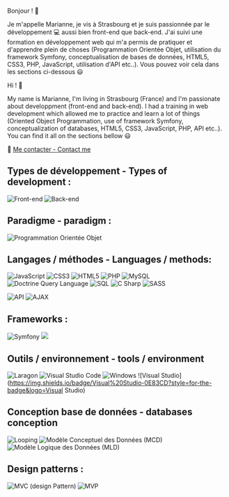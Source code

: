 
Bonjour ! :wave:

Je m'appelle Marianne, je vis à Strasbourg et je suis passionnée par le développement :computer: aussi bien front-end que back-end.
J'ai suivi une formation en développement web qui m'a permis de pratiquer et d'apprendre plein de choses (Programmation Orientée Objet, utilisation du framework Symfony, conceptualisation de bases de données, HTML5, CSS3, PHP, JavaScript, utilisation d'API etc..). Vous pouvez voir cela dans les sections ci-dessous :smiley:  

Hi ! :wave:

My name is Marianne, I'm living in Strasbourg (France) and I'm passionate about developpment (front-end and back-end).
I had a training in web development which allowed me to practice and learn a lot of things (Oriented Object Programmation, use of framework Symfony, conceptualization of databases, HTML5, CSS3, JavaScript, PHP, API etc..). You can find it all on the sections bellow :smiley:



:speech_balloon: 	[Me contacter - Contact me](https://www.linkedin.com/in/marianne-do-sacramento-200b38249/)


## Types de développement - Types of development :

![Front-end](https://img.shields.io/badge/Front--end-BEDC76?style=for-the-badge) ![Back-end](https://img.shields.io/badge/Back--end-F28A63?style=for-the-badge)



## Paradigme - paradigm :

![Programmation Orientée Objet](https://img.shields.io/badge/Programmation%20Orient%C3%A9e%20Objet-91E1D5?style=for-the-badge)


## Langages / méthodes - Languages / methods:

![JavaScript](https://img.shields.io/badge/JavaScript-F7DF1E?style=for-the-badge&logo=JavaScript&logoColor=000000)  ![CSS3](https://img.shields.io/badge/CSS3-1572B6?style=for-the-badge&logo=CSS3)  ![HTML5](https://img.shields.io/badge/HTML5-E34F26?style=for-the-badge&logo=HTML5&logoColor=000000)  ![PHP](https://img.shields.io/badge/PHP-777BB4?style=for-the-badge&logo=PHP&logoColor=000000)  ![MySQL](https://img.shields.io/badge/MySQL-4479A1?style=for-the-badge&logo=MySQL&logoColor=000000)  ![Doctrine Query Language](https://img.shields.io/badge/Doctrine%20Query%20Language-FBAC02?style=for-the-badge)  ![SQL](https://img.shields.io/badge/SQL-428493?style=for-the-badge) ![C Sharp](https://img.shields.io/badge/C%20Sharp-7822CE?style=for-the-badge&logoColor=7822CE) ![SASS](https://img.shields.io/badge/SASS-EA73DD?style=for-the-badge&logoColor=EA73DD)

![API](https://img.shields.io/badge/API-C7F1B3?style=for-the-badge)  ![AJAX](https://img.shields.io/badge/AJAX-C7EBF3?style=for-the-badge)


## Frameworks :


![Symfony](https://img.shields.io/badge/Symfony-EFEFEF?style=for-the-badge&logo=Symfony&logoColor=000000)
![](https://img.shields.io/badge/.NET-5C2D91?style=for-the-badge&logo=.net&logoColor=white)


## Outils / environnement - tools / environment

![Laragon](https://img.shields.io/badge/Laragon-0E83CD?style=for-the-badge&logo=Laragon&logoColor=000000)  ![Visual Studio Code](https://img.shields.io/badge/Visual%20Studio%20Code-007ACC?style=for-the-badge&logo=Visual-Studio-Code)  ![Windows](https://img.shields.io/badge/Windows-0078D6?style=for-the-badge&logo=Windows) ![Visual Studio](https://img.shields.io/badge/Visual%20Studio-0E83CD?style=for-the-badge&logo=Visual Studio)


## Conception base de données - databases conception

![Looping](https://img.shields.io/badge/Looping-F8F54F?style=for-the-badge)  ![Modèle Conceptuel des Données (MCD)](https://img.shields.io/badge/Mod%C3%A8le%20Conceptuel%20des%20Donn%C3%A9es%20(MCD)-4FB3F8?style=for-the-badge)  ![Modèle Logique des Données (MLD)](https://img.shields.io/badge/Mod%C3%A8le%20Logique%20des%20Donn%C3%A9es%20(MLD)-4FF8C7?style=for-the-badge)


## Design patterns :

![MVC (design Pattern)](https://img.shields.io/badge/MVC%20(design%20Pattern)-E6AD34?style=for-the-badge)  ![MVP](https://img.shields.io/badge/MVP-B491E1?style=for-the-badge)

